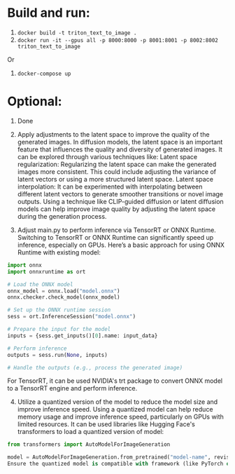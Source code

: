 # Build and run:
1. `docker build -t triton_text_to_image .`
2. `docker run -it --gpus all -p 8000:8000 -p 8001:8001 -p 8002:8002 triton_text_to_image`

Or 
1. `docker-compose up`

# Optional:
1. Done
2. Apply adjustments to the latent space to improve the quality of the generated images.
In diffusion models, the latent space is an important feature that influences the quality and diversity of generated images. It can be explored through various techniques like:
Latent space regularization: Regularizing the latent space can make the generated images more consistent. This could include adjusting the variance of latent vectors or using a more structured latent space.
Latent space interpolation: It can be experimented with interpolating between different latent vectors to generate smoother transitions or novel image outputs.
Using a technique like CLIP-guided diffusion or latent diffusion models can help improve image quality by adjusting the latent space during the generation process.

3. Adjust main.py to perform inference via TensorRT or ONNX Runtime.
Switching to TensorRT or ONNX Runtime can significantly speed up inference, especially on GPUs. Here’s a basic approach for using ONNX Runtime with existing model:
```python
import onnx
import onnxruntime as ort

# Load the ONNX model
onnx_model = onnx.load("model.onnx")
onnx.checker.check_model(onnx_model)

# Set up the ONNX runtime session
sess = ort.InferenceSession("model.onnx")

# Prepare the input for the model
inputs = {sess.get_inputs()[0].name: input_data}

# Perform inference
outputs = sess.run(None, inputs)

# Handle the outputs (e.g., process the generated image)
```
For TensorRT, it can be used NVIDIA's trt package to convert ONNX model to a TensorRT engine and perform inference.

4. Utilize a quantized version of the model to reduce the model size and improve inference speed.
Using a quantized model can help reduce memory usage and improve inference speed, particularly on GPUs with limited resources. It can be used libraries like Hugging Face's transformers to load a quantized version of model:
```python
from transformers import AutoModelForImageGeneration

model = AutoModelForImageGeneration.from_pretrained("model-name", revision="quantized")
Ensure the quantized model is compatible with framework (like PyTorch or ONNX).
```
